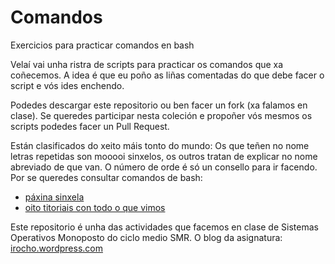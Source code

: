 <img src="https://irocho.github.io/imaxes/logo.png" alt="" />

# Comandos

Exercicios para practicar comandos en bash

Velaí vai unha ristra de scripts para practicar os comandos que xa coñecemos. A idea é que eu poño as liñas comentadas do que debe facer o script e vós ides enchendo.

Podedes descargar este repositorio ou ben facer un fork (xa falamos en clase). Se queredes participar nesta coleción e propoñer vós mesmos os scripts podedes facer un Pull Request.

Están clasificados do xeito máis tonto do mundo: Os que teñen no nome letras repetidas son mooooi sinxelos, os outros tratan de explicar no nome abreviado de que van. O número de orde é só un consello para ir facendo.
Por se queredes consultar comandos de bash:
* [páxina sinxela](http://swcarpentry.github.io/swc-releases/2016.06/shell-novice/)
* [oito titoriais con todo o que vimos](http://www.ee.surrey.ac.uk/Teaching/Unix/)

Este repositorio é unha das actividades que facemos en clase de Sistemas Operativos Monoposto do ciclo medio SMR. O blog da asignatura: [irocho.wordpress.com](http://irocho.wordpress.com)
